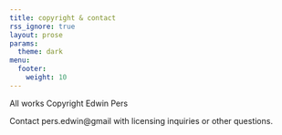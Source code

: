 ```yaml
---
title: copyright & contact
rss_ignore: true
layout: prose
params:
  theme: dark
menu:
  footer:
    weight: 10
---
```


All works Copyright Edwin Pers

Contact pers.edwin@gmail with licensing inquiries or other questions.
